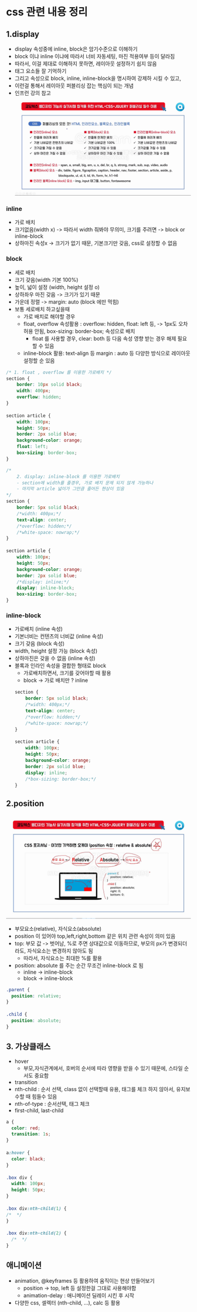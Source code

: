 # css 관련 내용 정리

## 1.display

- display 속성중에 inline, block은 암기수준으로 이해하기
- block 이냐 inline 이냐에 따라서 너비 자동세팅, 마진 적용여부 등이 달라짐
- 따라서, 이걸 제대로 이해하지 못하면, 레이아웃 설정하기 쉽지 않음
- 태그 요소들 잘 기억하기
- 그리고 속성으로 block, inline, inline-block을 명시하여 강제하 시킬 수 있고,
- 이런걸 통해서 레이아웃 퍼블리싱 잡는 핵심이 되는 개념
- 인프런 강의 참고
  ![inline-block.png](img/inline-block.png)

### inline

- 가로 배치
- 크기없음(width x) -> 따라서 width 줘봐야 무의미, 크기를 주려면 -> block or inline-block
- 상하마진 속성x -> 크기가 없기 때문, 기본크기만 갖음, css로 설정할 수 없음

### block

- 세로 배치
- 크기 갖음(width 기본 100%)
- 높이, 넓이 설정 (width, height 설정 o)
- 상하좌우 마진 갖음 -> 크기가 있기 때문
- 가운데 정렬 -> margin: auto (block 에만 먹힘)
- 보통 세로배치 하고싶을때
    - 가로 배치로 해야할 경우
    - float, overflow 속성활용 : overflow: hidden, float: left 등, -> 1px도 오차 허용 안됨, box-sizing: border-box; 속성으로 배치
        - float 를 사용할 경우, clear: both 등 다음 속성 영향 받는 경우 해제 필요할 수 있음
    - inline-block 활용: text-align 등 margin : auto 등 다양한 방식으로 레이아웃 설정할 순 있음

```css
/* 1. float , overflow 를 이용한 가로배치 */
section {
    border: 10px solid black;
    width: 400px;
    overflow: hidden;
}

section article {
    width: 100px;
    height: 50px;
    border: 2px solid blue;
    background-color: orange;
    float: left;
    box-sizing: border-box;
}
```

```css
/* 
    2. display: inline-block 를 이용한 가로배치
    - section에 width를 줄경우, 가로 배치 문제 되지 않게 가능하나
    - 마지막 article 넓이가 그만큼 줄어든 현상이 있음 
*/
section {
    border: 5px solid black;
    /*width: 400px;*/
    text-align: center;
    /*overflow: hidden;*/
    /*white-space: nowrap;*/
}

section article {
    width: 100px;
    height: 50px;
    background-color: orange;
    border: 2px solid blue;
    /*display: inline;*/
    display: inline-block;
    box-sizing: border-box;
}
```

### inline-block

- 가로배치 (inline 속성)
- 기본너비는 컨텐츠의 너비값 (inline 속성)
- 크기 갖음 (block 속성)
- width, height 설정 가능 (block 속성)
- 상하마진은 갖을 수 없음 (inline 속성)
- 블록과 인라인 속성을 결합한 형태로 block
  - 가로배치하면서, 크기를 갖어야할 때 활용
  - block -> 가로 배치만 ? inline
  ```css
  section {
      border: 5px solid black;
      /*width: 400px;*/
      text-align: center;
      /*overflow: hidden;*/
      /*white-space: nowrap;*/
  }
  
  section article {
      width: 100px;
      height: 50px;
      background-color: orange;
      border: 2px solid blue;
      display: inline;
      /*box-sizing: border-box;*/
  }
  ```
  
## 2.position
![position.png](img/position.png)
- 부모요소(relative), 자식요소(absolute)
- position 이 있어야 top,left,right,bottom 같은 위치 관련 속성이 의미 있음
- top: 부모 값 -> 벗어남, %로 주면 상대값으로 이동하므로, 부모의 px가 변경되더라도, 자식요소는 변경하지 않아도 됨
  - 따라서, 자식요소는 최대한 %를 활용
- position: absolute 를 주는 순간 무조건 inline-block 로 됨
  - inline -> inline-block
  - block -> inline-block

```css
.parent {
  position: relative;
}

.child {
  position: absolute;
}
```

## 3. 가상클래스
- hover
  - 부모,자식관계에서, 호버의 순서에 따라 영향을 받을 수 있기 때문에, 스타일 순서도 중요함
- transition
- nth-child : 순서 선택, class 없이 선택할때 유용, 태그를 체크 하지 않아서, 유지보수할 때 힘들수 있음
- nth-of-type : 순서선택, 태그 체크
- first-child, last-child

```css
a {
  color: red;
  transition: 1s;
}

a:hover {
  color: black;
}

.box div {
  width: 100px;
  height: 50px;
}

.box div:nth-child(1) {
/*  */
}

.box div:nth-child(2) {
  /*  */
}


```

## 애니메이션
- animation, @keyframes 등 활용하여 움직이는 현상 만들어보기
  - position -> top, left 등 설정한걸 그대로 사용해야함
  - animation-delay : 애니메이션 딜레이 시킨 후 시작
- 다양한 css, 셀렉터 (nth-child, ...), calc 등 활용
